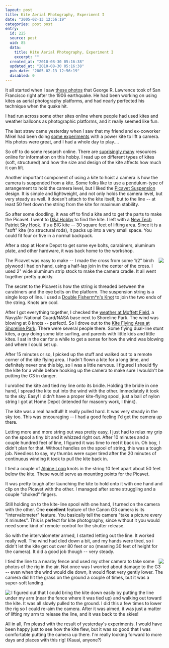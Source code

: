 ```yaml
---
layout: post
title: Kite Aerial Photography, Experiment I
date: "2005-02-13 12:56:19"
categories: post post
entry:
  id: 225
  source: post
  uid: 85
  data:
    title: Kite Aerial Photography, Experiment I
    excerpt: ""
  created_at: "2010-08-30 05:16:38"
  updated_at: "2010-08-30 05:16:38"
  pub_date: "2005-02-13 12:56:19"
  disabled: 0
---
```


It all started when I saw <a
href='http://www.rtpnet.org/robroy/lawrence/landscape.html'>these
photos</a> that George R. Lawrence took of San Francisco right
after the 1906 earthquake. He had been working on using kites as
aerial photography platforms, and had nearly perfected his
technique when the quake hit.

I had run across some other sites online where people had used
kites and weather balloons as photographic platforms, and it
really seemed like fun.

The last straw came yesterday when I saw that my friend and
ex-coworker Mikel had been doing <a
href='http://flickr.com/photos/mikel_maron/1278842/'>some
experiments</a> with a power kite to lift a camera. His photos
were great, and I had a whole day to play....

So off to do some research online. There are <a
href='http://search.yahoo.com/search?p=kite+aerial+photography&ei=UTF-8&rls=org.mozilla:en-US:official&fr=moz2'>suprisingly
many</a> resources online for information on this hobby. I read
up on different types of kites (soft, structured) and how the size
and design of the kite affects how much it can lift.

Another important component of using a kite to hoist a camera is
how the camera is suspended from a kite. Some folks like to use a
pendulum-type of arrangement to hold the camera level, but I liked
the <a
href='http://arch.ced.berkeley.edu/kap/equip/picavet.html'>Picavet
Suspension</a> design. It is simple and lightweight, and not only
holds the camera level, but very steady as well. It doesn't
attach to the kite itself, but to the line -- at least 50 feet
down the string from the kite for maximum stability.

So after some doodling, it was off to find a kite and to get the
parts to make the Picavet. I went to <a
href='http://www.djhobby.com'>D&J Hobby</a> to find the kite. I
left with a <a
href='http://www.newtechkites.com/ntk_product_profile.php?PSKU=55352'>New
Tech Patriot Sky Hook</a>. It's a BIG kite -- 30 square feet of
lifting area. Since it is a "soft" kite (no structural rods), it
packs up into a very small space. You could fit four or five in a
normal backpack.

After a stop at Home Depot to get some eye bolts, carabiners,
aluminum plate, and other hardware, it was back home to the
workshop.

<a href="/pictures/20050212-kitecam?0"><img class="thumb"
align=right valign=top
src="http://nobot.oceanairflightservices.com/20050212-kitecam/thumbs/CRW_7105-platform.jpg"
/></a>
The Picavet was easy to make -- I made the cross from some 1/2"
birch plywood I had on hand, using a half-lap join in the center
of the cross. I used 2" wide aluminum strip stock to make the
camera cradle. It all went together pretty quickly.

The secret to the Picavet is how the string is threaded between
the carabiners and the eye bolts on the platform. The suspension
string is a single loop of line. I used a <a
href='http://www.une.edu.au/~unemc/dbfish.htm'>Double Fisherm\*n's
Knot</a> to join the two ends of the string. Knots are cool.

After I got everything together, I checked the <a
href='http://weather.noaa.gov/weather/current/KNUQ.html'>weather
at Moffett Field</a>, a Navy/Air National Guard/NASA base next to
Shoreline Park. The wind was blowing at 8 knots -- perfect!. So
I drove out to the <a
href='http://www.gwtw-kites.com/Shorelineparkmt.viewca.info.asp'>Kite Flying
Area at Shoreline Park</a>. There were several people there.
Some flying dual-line stunt kites, a guy doing some kite surfing,
and parents with little kids and little kites. I sat in the car
for a while to get a sense for how the wind was blowing and where
I could set up.

After 15 minutes or so, I picked up the stuff and walked out to a
remote corner of the kite flying area. I hadn't flown a kite for
a long time, and definitely never one this big, so I was a little
nervous. I figured I should fly the kite for a while before
hooking up the camera to make sure I wouldn't be putting the G3 in
danger.

I unrolled the kite and tied my line onto its bridle. Holding
the bridle in one hand, I spread the kite out into the wind with
the other. Immediately it took to the sky. Easy! I didn't have
a proper kite-flying spool, just a ball of nylon string I got at
Home Depot (intended for masonry work, I think).

The kite was a real handfull! It really pulled hard. It was very
steady in the sky too. This was encouraging -- I had a good
feeling I'd get the camera up there.

Letting more and more string out was pretty easy, I just had to
relax my grip on the spool a tiny bit and it whizzed right out.
After 10 minutes and a couple hundred feet of line, I figured it
was time to reel it back in. Oh boy, I didn't plan for that.
Without handles on the spool of string, this was a tough job.
Needless to say, my thumbs were super tired after the 20 minutes
of continuous winding it took to pull the kite back in.

I tied a couple of <a
href='http://www.une.edu.au/~unemc/alpbutt.htm'>Alpine Loop</a>
knots in the string 10 feet apart about 50 feet below the kite.
These would serve as mounting points for the Picavet.

It was pretty tough after launching the kite to hold onto it with
one hand and clip on the Picavet with the other. I managed after
some struggling and a couple "choked" fingers.

Still holding on to the kite-line spool with one hand, I turned on
the camera with the other. One <strong>excellent</strong> feature
of the Canon G3 camera is its "intervalometer" feature. You
basically tell the camera "take a picture every X minutes". This
is perfect for kite photography, since without it you would need
some kind of remote-control for the shutter release.

So with the intervalometer armed, I started letting out the line.
It worked really well. The wind had died down a bit, and my hands
were tired, so i didn't let the kite get out over 80 feet or so
(meaning 30 feet of height for the camera). It did a good job
though -- very steady.

<a href="/pictures/20050212-kitecam?1"><img class="thumb"
align=right valign=top
src="http://nobot.oceanairflightservices.com/20050212-kitecam/thumbs/CRW_7087-kite-and-cam.jpg"
/></a>
I tied the line to a nearby fence and used my other camera to take
some photos of the rig in the air. Not once was I worried about
damage to the G3 -- even when the wind would die down, it would
float very gently lower. The camera did hit the grass on the
ground a couple of times, but it was a super-soft landing.

<a href="/pictures/20050212-kitecam?6"><img class="thumb"
align=left valign=top
src="http://nobot.oceanairflightservices.com/20050212-kitecam/thumbs/CRW_6573-self_portrait.jpg"
/></a>
I figured out that I could bring the kite down easily by putting
the line under my arm (near the fence where it was tied up) and
walking out toward the kite. It was all slowly pulled to the
ground. I did this a few times to lower the rig so I could re-aim
the camera. After it was aimed, it was just a matter of lifting
my arm to release the line, and it was back to the skies!

All in all, I'm pleasd with the result of yesterday's experiments.
I would have been happy just to see how the kite flew, but it was
so good that I was comfortable putting the camera up there. I'm
really looking forward to more days and places with this rig!
(Kauai, anyone?)
